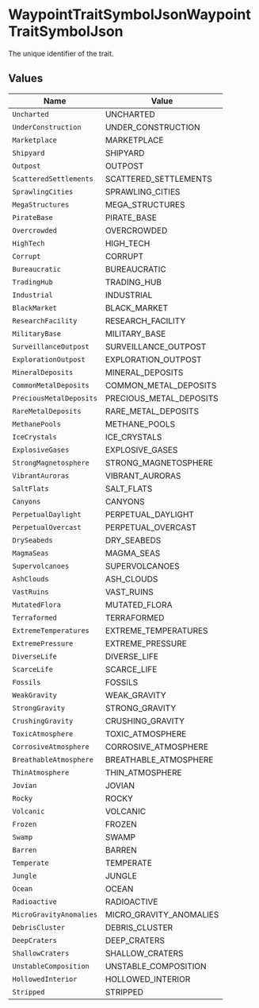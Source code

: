 # WaypointTraitSymbolJsonWaypointTraitSymbolJson

The unique identifier of the trait.


## Values

| Name                    | Value                   |
| ----------------------- | ----------------------- |
| `Uncharted`             | UNCHARTED               |
| `UnderConstruction`     | UNDER_CONSTRUCTION      |
| `Marketplace`           | MARKETPLACE             |
| `Shipyard`              | SHIPYARD                |
| `Outpost`               | OUTPOST                 |
| `ScatteredSettlements`  | SCATTERED_SETTLEMENTS   |
| `SprawlingCities`       | SPRAWLING_CITIES        |
| `MegaStructures`        | MEGA_STRUCTURES         |
| `PirateBase`            | PIRATE_BASE             |
| `Overcrowded`           | OVERCROWDED             |
| `HighTech`              | HIGH_TECH               |
| `Corrupt`               | CORRUPT                 |
| `Bureaucratic`          | BUREAUCRATIC            |
| `TradingHub`            | TRADING_HUB             |
| `Industrial`            | INDUSTRIAL              |
| `BlackMarket`           | BLACK_MARKET            |
| `ResearchFacility`      | RESEARCH_FACILITY       |
| `MilitaryBase`          | MILITARY_BASE           |
| `SurveillanceOutpost`   | SURVEILLANCE_OUTPOST    |
| `ExplorationOutpost`    | EXPLORATION_OUTPOST     |
| `MineralDeposits`       | MINERAL_DEPOSITS        |
| `CommonMetalDeposits`   | COMMON_METAL_DEPOSITS   |
| `PreciousMetalDeposits` | PRECIOUS_METAL_DEPOSITS |
| `RareMetalDeposits`     | RARE_METAL_DEPOSITS     |
| `MethanePools`          | METHANE_POOLS           |
| `IceCrystals`           | ICE_CRYSTALS            |
| `ExplosiveGases`        | EXPLOSIVE_GASES         |
| `StrongMagnetosphere`   | STRONG_MAGNETOSPHERE    |
| `VibrantAuroras`        | VIBRANT_AURORAS         |
| `SaltFlats`             | SALT_FLATS              |
| `Canyons`               | CANYONS                 |
| `PerpetualDaylight`     | PERPETUAL_DAYLIGHT      |
| `PerpetualOvercast`     | PERPETUAL_OVERCAST      |
| `DrySeabeds`            | DRY_SEABEDS             |
| `MagmaSeas`             | MAGMA_SEAS              |
| `Supervolcanoes`        | SUPERVOLCANOES          |
| `AshClouds`             | ASH_CLOUDS              |
| `VastRuins`             | VAST_RUINS              |
| `MutatedFlora`          | MUTATED_FLORA           |
| `Terraformed`           | TERRAFORMED             |
| `ExtremeTemperatures`   | EXTREME_TEMPERATURES    |
| `ExtremePressure`       | EXTREME_PRESSURE        |
| `DiverseLife`           | DIVERSE_LIFE            |
| `ScarceLife`            | SCARCE_LIFE             |
| `Fossils`               | FOSSILS                 |
| `WeakGravity`           | WEAK_GRAVITY            |
| `StrongGravity`         | STRONG_GRAVITY          |
| `CrushingGravity`       | CRUSHING_GRAVITY        |
| `ToxicAtmosphere`       | TOXIC_ATMOSPHERE        |
| `CorrosiveAtmosphere`   | CORROSIVE_ATMOSPHERE    |
| `BreathableAtmosphere`  | BREATHABLE_ATMOSPHERE   |
| `ThinAtmosphere`        | THIN_ATMOSPHERE         |
| `Jovian`                | JOVIAN                  |
| `Rocky`                 | ROCKY                   |
| `Volcanic`              | VOLCANIC                |
| `Frozen`                | FROZEN                  |
| `Swamp`                 | SWAMP                   |
| `Barren`                | BARREN                  |
| `Temperate`             | TEMPERATE               |
| `Jungle`                | JUNGLE                  |
| `Ocean`                 | OCEAN                   |
| `Radioactive`           | RADIOACTIVE             |
| `MicroGravityAnomalies` | MICRO_GRAVITY_ANOMALIES |
| `DebrisCluster`         | DEBRIS_CLUSTER          |
| `DeepCraters`           | DEEP_CRATERS            |
| `ShallowCraters`        | SHALLOW_CRATERS         |
| `UnstableComposition`   | UNSTABLE_COMPOSITION    |
| `HollowedInterior`      | HOLLOWED_INTERIOR       |
| `Stripped`              | STRIPPED                |